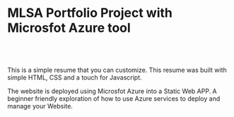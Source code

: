 <h1> <b>MLSA Portfolio Project with Microsfot Azure tool </b></h1>
</br>
</br>
</br>
This is a simple resume that you can customize.
This resume was built with simple HTML, CSS and a touch for Javascript.

The website is deployed using Microsfot Azure into a Static Web APP.
A beginner friendly exploration of how to use Azure services to deploy and manage your Website.
